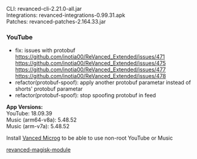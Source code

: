 CLI: revanced-cli-2.21.0-all.jar  
Integrations: revanced-integrations-0.99.31.apk  
Patches: revanced-patches-2.164.33.jar  

### YouTube

- fix: issues with protobuf
https://github.com/inotia00/ReVanced_Extended/issues/471 https://github.com/inotia00/ReVanced_Extended/issues/475 https://github.com/inotia00/ReVanced_Extended/issues/477 https://github.com/inotia00/ReVanced_Extended/issues/478
- refactor(protobuf-spoof): apply another protobuf parametar instead of shorts' protobuf parametar
- refactor(protobuf-spoof): stop spoofing protobuf in feed
  
**App Versions:**  
YouTube: 18.09.39  
Music (arm64-v8a): 5.48.52  
Music (arm-v7a): 5.48.52  

Install [Vanced Microg](https://github.com/TeamVanced/VancedMicroG/releases) to be able to use non-root YouTube or Music  

[revanced-magisk-module](https://github.com/kazimmt/ReVanced-Builder)  
